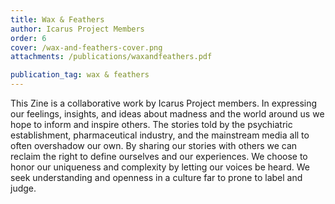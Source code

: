 ```yaml
---
title: Wax & Feathers
author: Icarus Project Members
order: 6
cover: /wax-and-feathers-cover.png
attachments: /publications/waxandfeathers.pdf

publication_tag: wax & feathers
---
```


This Zine is a collaborative work by Icarus Project members. In expressing our
feelings, insights, and ideas about madness and the world around us we hope to
inform and inspire others. The stories told by the psychiatric establishment,
pharmaceutical industry, and the mainstream media all to often overshadow our
own. By sharing our stories with others we can reclaim the right to define
ourselves and our experiences. We choose to honor our uniqueness and complexity
by letting our voices be heard. We seek understanding and openness in a culture
far to prone to label and judge.

<!-- more -->

